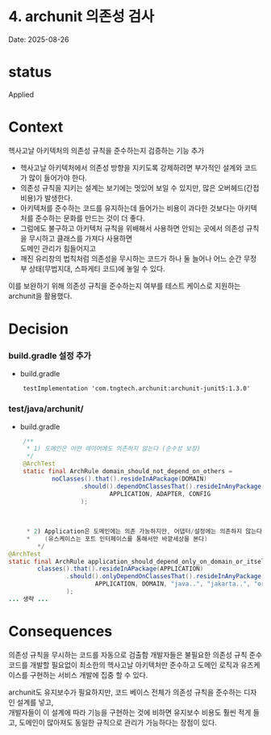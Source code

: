 # 4. archunit 의존성 검사
Date: 2025-08-26

# status
 Applied

# Context
헥사고날 아키텍처의 의존성 규칙을 준수하는지 검증하는 기능 추가
- 헥사고날 아키텍처에서 의존성 방향을 지키도록 강제하려면 부가적인 설계와 코드가 많이 들어가야 한다.
- 의존성 규칙을 지키는 설계는 보기에는 멋있어 보일 수 있지만, 많은 오버헤드(간접비용)가 발생한다.
- 아키텍처를 준수하는 코드를 유지하는데 들어가는 비용이 과다한 것보다는 아키텍처를 준수하는 문화를 만드는 것이 더 좋다.
- 그럼에도 불구하고 아키텍처 규칙을 위배해서 사용하면 안되는 곳에서 의존성 규칙을 무시하고 클래스를 가져다 사용하면<br>
  도메인 관리가 힘들어지고
- 깨진 유리창의 법칙처럼 의존성을 무시하는 코드가 하나 둘 늘어나 어느 순간 무정부 상태(무법지대, 스파게티 코드)에 놓일 수 있다.

이를 보완하기 위해 의존성 규칙을 준수하는지 여부를 테스트 케이스로 지원하는 archunit을 활용했다.

# Decision
### build.gradle 설정 추가
- build.gradle 
```
    testImplementation 'com.tngtech.archunit:archunit-junit5:1.3.0'
```

### test/java/archunit/
- build.gradle
```java
    /**
     * 1) 도메인은 어떤 레이어에도 의존하지 않는다 (순수성 보장)
     */
    @ArchTest
    static final ArchRule domain_should_not_depend_on_others =
            noClasses().that().resideInAPackage(DOMAIN)
                    .should().dependOnClassesThat().resideInAnyPackage(
                            APPLICATION, ADAPTER, CONFIG
                    );
    
    
    
     * 2) Application은 도메인에는 의존 가능하지만, 어댑터/설정에는 의존하지 않는다
     *    (유스케이스는 포트 인터페이스를 통해서만 바깥세상을 본다)
        */
@ArchTest
static final ArchRule application_should_depend_only_on_domain_or_itself =
        classes().that().resideInAPackage(APPLICATION)
                .should().onlyDependOnClassesThat().resideInAnyPackage(
                        APPLICATION, DOMAIN, "java..", "jakarta..", "org.slf4j..", "org.springframework.."
                );
... 생략 ... 
```

# Consequences
의존성 규칙을 무시하는 코드를 자동으로 검출함
개발자들은 불필요한 의존성 규칙 준수 코드를 개발할 필요없이 최소한의 헥사고날 아키텍처만 준수하고 
도메인 로직과 유즈케이스를 구현하는 서비스 개발에 집중 할 수 있다.

archunit도 유지보수가 필요하지만, 코드 베이스 전체가 의존성 규칙을 준수하는 디자인 설계를 넣고, <br>
개발자들이 이 설계에 따라 기능을 구현하는 것에 비하면 유지보수 비용도 훨씬 적게 들고, 
도메인이 많아져도 동일한 규칙으로 관리가 가능하다는 장점이 있다.

